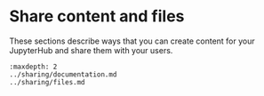 # Share content and files

These sections describe ways that you can create content for your JupyterHub and share them with your users.

```{toctree}
:maxdepth: 2
../sharing/documentation.md
../sharing/files.md
```
